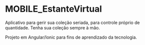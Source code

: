 # MOBILE_EstanteVirtual

Aplicativo para gerir sua coleção seriada, para controle próprio de quantidade. Tenha sua coleção sempre à mão.

Projeto em Angular/Ionic para fins de aprendizado da tecnologia.
